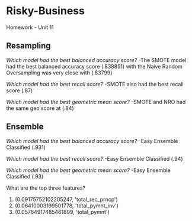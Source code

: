 # Risky-Business
Homework - Unit 11

## Resampling

*Which model had the best balanced accuracy score?*
-The SMOTE model had the best balanced accuracy score (.838851) with the Naive Random Oversampling was very close with (.83799)

*Which model had the best recall score?*
-SMOTE also had the best recall score (.87)

*Which model had the best geometric mean score?*
-SMOTE and NRO had the same geo score at (.84)

## Ensemble

*Which model had the best balanced accuracy score?*
-Easy Ensemble Classified (.931)

*Which model had the best recall score?*
-Easy Ensemble Classified (.94)

*Which model had the best geometric mean score?*
-Easy Ensemble Classified (.93)

What are the top three features?
1. (0.09175752102205247, 'total_rec_prncp')
2. (0.06410003199501778, 'total_pymnt_inv')
3. (0.05764917485461809, 'total_pymnt')

